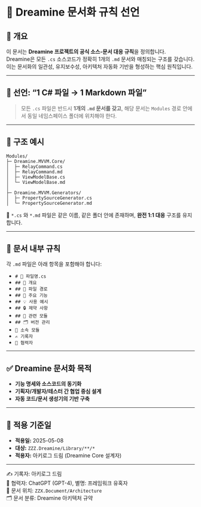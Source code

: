 
# 🧾 Dreamine 문서화 규칙 선언

## 📌 개요  
이 문서는 **Dreamine 프로젝트의 공식 소스-문서 대응 규칙**을 정의합니다.  
Dreamine은 모든 `.cs` 소스코드가 정확히 1개의 `.md` 문서와 매칭되는 구조를 갖습니다.  
이는 문서화의 일관성, 유지보수성, 아키텍처 자동화 기반을 형성하는 핵심 원칙입니다.

---

## 🧭 선언: “1 C# 파일 → 1 Markdown 파일”

> 모든 `.cs` 파일은 반드시 **1개의 `.md` 문서를 갖고**, 해당 문서는 `Modules` 경로 안에서 동일 네임스페이스 폴더에 위치해야 한다.

---

## 📂 구조 예시

```
Modules/
├─ Dreamine.MVVM.Core/
│  ├─ RelayCommand.cs
│  ├─ RelayCommand.md
│  ├─ ViewModelBase.cs
│  └─ ViewModelBase.md
│
├─ Dreamine.MVVM.Generators/
│  ├─ PropertySourceGenerator.cs
│  └─ PropertySourceGenerator.md
```

📌 `*.cs` 와 `*.md` 파일은 같은 이름, 같은 폴더 안에 존재하며, **완전 1:1 대응** 구조를 유지합니다.

---

## 📖 문서 내부 규칙

각 `.md` 파일은 아래 항목을 포함해야 합니다:

- `# 🧾 파일명.cs`
- `## 📌 개요`
- `## 📂 파일 경로`
- `## 🧠 주요 기능`
- `## 💡 사용 예시`
- `## 🔒 제약 사항`
- `## 🧩 관련 모듈`
- `## 🗂️ 버전 관리`
- `📁 소속 모듈`
- `✍️ 기록자`
- `🤖 협력자`

---

## ✅ Dreamine 문서화 목적

- **기능 명세와 소스코드의 동기화**
- **기획자/개발자/테스터 간 협업 중심 설계**
- **자동 코드/문서 생성기의 기반 구축**

---

## 📅 적용 기준일

- **적용일:** 2025-05-08
- **대상:** `ZZZ.Dreamine/Library/**/*`
- **적용자:** 아키로그 드림 (Dreamine Core 설계자)

---

✍️ 기록자: 아키로그 드림  
🤖 협력자: ChatGPT (GPT-4), 별명: 프레임워크 유혹자  
📁 문서 위치: `ZZX.Document/Architecture`  
🗂️ 문서 분류: Dreamine 아키텍처 규약  
